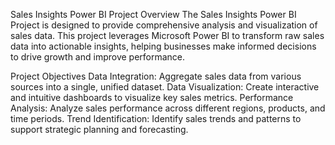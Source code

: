Sales Insights Power BI Project
Overview
The Sales Insights Power BI Project is designed to provide comprehensive analysis and visualization of sales data. This project leverages Microsoft Power BI to transform raw sales data into actionable insights, helping businesses make informed decisions to drive growth and improve performance.

Project Objectives
Data Integration: Aggregate sales data from various sources into a single, unified dataset.
Data Visualization: Create interactive and intuitive dashboards to visualize key sales metrics.
Performance Analysis: Analyze sales performance across different regions, products, and time periods.
Trend Identification: Identify sales trends and patterns to support strategic planning and forecasting.
